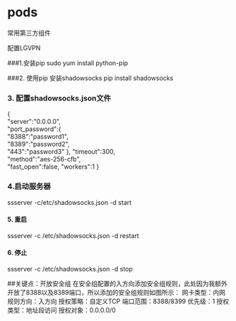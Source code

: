 # pods
常用第三方组件




配置LGVPN

###1.安装pip
sudo yum install python-pip

###2. 使用pip 安装shadowsocks
pip install shadowsocks

### 3. 配置shadowsocks.json文件
{  
   "server":"0.0.0.0",  
   "port_password":{     
        "8388":"password1",  
        "8389":"password2",  
        "443":"password3" 
   }, 
   "timeout":300,  
   "method":"aes-256-cfb",  
   "fast_open":false,
   "workers":1
} 

### 4.启动服务器
ssserver -c/etc/shadowsocks.json -d start

#### 5. 重启
ssserver -c /etc/shadowsocks.json -d restart 

#### 6. 停止
ssserver -c /etc/shadowsocks.json -d stop  


##关键点：开放安全组
在安全组配置的入方向添加安全组规则，此处因为我额外开放了8388以及8389端口，所以添加的安全组规则如图所示：
网卡类型：内网
规则方向：入方向
授权策略：自定义TCP
端口范围：8388/8399
优先级：1
授权类型：地址段访问
授权对象：0.0.0.0/0







